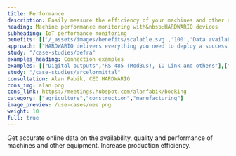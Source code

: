 ```yaml
---
title: Performance
description: Easily measure the efficiency of your machines and other equipment in manufacturing, agriculture and other industries.
heading: Machine performance monitoring with&nbsp;HARDWARIO devices
subheading: IoT performance monitoring
benefits: [['/_assets/images/benefits/scalable.svg','100','Data availability and accuracy','Accurate data from connected machines available instantly online on phones and computers.'],['/_assets/images/benefits/implementation.svg','100','Higher efficiency','Information on pace, downtime, production and quality leads to higher production efficiency (OEE).'],['/_assets/images/benefits/simple.svg','75','Processes supervision','Overview of production flow, break times and workflows.']]
approach: ["HARDWARIO delivers everything you need to deploy a successful IoT performance monitoring project - from devices to cloud environments and APIs.","Our products and services include IoT devices and sensors, easily connected from anywhere to the Internet via LPWAN networks, connectivity, cloud-based device management and APIs for integration with other systems."]
study: "/case-studies/defra"
examples_heading: Connection examples
examples: [["Digital outputs","RS-485 (ModBus), IO-Link and others"],["PLC outputs","Dry contact, current loop and more"],["Non-invasive monitoring","Magnetic, optical and other sensors"]]
study: "/case-studies/arcelormittal"
consultation: Alan Fabik, CEO HARDWARIO
cons_img: alan.png
cons_link: https://meetings.hubspot.com/alanfabik/booking
category: ["agriculture","construction","manufacturing"]
image_preview: /use-cases/oee.png
weight: 10
full: true
---
```


Get accurate online data on the availability, quality and performance of machines and other equipment. 
Increase production efficiency. 
